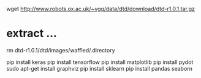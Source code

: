 wget http://www.robots.ox.ac.uk/~vgg/data/dtd/download/dtd-r1.0.1.tar.gz
# extract ...
rm dtd-r1.0.1/dtd/images/waffled/.directory

pip install keras
pip install tensorflow
pip install matplotlib
pip install pydot
sudo apt-get install graphviz
pip install sklearn
pip install pandas seaborn